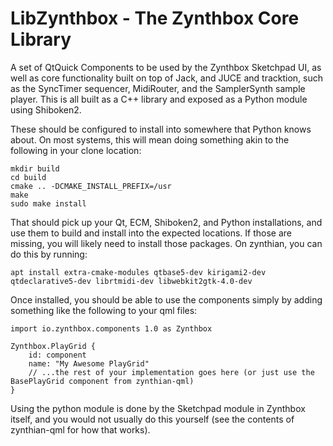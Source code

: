 # LibZynthbox - The Zynthbox Core Library

A set of QtQuick Components to be used by the Zynthbox Sketchpad UI, as well
as core functionality built on top of Jack, and JUCE and tracktion, such as the
SyncTimer sequencer, MidiRouter, and the SamplerSynth sample player. This is
all  built as a C++ library and exposed as a Python module using Shiboken2.

These should be configured to install into somewhere that Python knows about.
On most systems, this will mean doing something akin to the following in your
clone location:

```
mkdir build
cd build
cmake .. -DCMAKE_INSTALL_PREFIX=/usr
make
sudo make install
```

That should pick up your Qt, ECM, Shiboken2, and Python installations, and use
them to build and install into the expected locations. If those are missing,
you will likely need to install those packages. On zynthian, you can do this by
running:

```
apt install extra-cmake-modules qtbase5-dev kirigami2-dev qtdeclarative5-dev librtmidi-dev libwebkit2gtk-4.0-dev
```

Once installed, you should be able to use the components simply by adding
something like the following to your qml files:

```
import io.zynthbox.components 1.0 as Zynthbox

Zynthbox.PlayGrid {
    id: component
    name: "My Awesome PlayGrid"
    // ...the rest of your implementation goes here (or just use the BasePlayGrid component from zynthian-qml)
}

```

Using the python module is done by the Sketchpad module in Zynthbox itself, and
you would not usually do this yourself (see the contents of zynthian-qml for how
that works).
